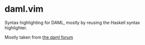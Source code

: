 # daml.vim

Syntax highlighting for DAML, mostly by reusing the Haskell syntax highlighter.

Mostly taken from [the daml forum](https://discuss.daml.com/t/daml-on-vim/465)
